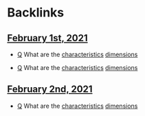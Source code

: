 
# Backlinks
## [February 1st, 2021](<February 1st, 2021.md>)
- [Q](<Q.md>) What are the [characteristics](<characteristics.md>) [dimensions](<dimensions.md>)

- [Q](<Q.md>) What are the [characteristics](<characteristics.md>) [dimensions](<dimensions.md>)

## [February 2nd, 2021](<February 2nd, 2021.md>)
- [Q](<Q.md>) What are the [characteristics](<characteristics.md>) [dimensions](<dimensions.md>)

